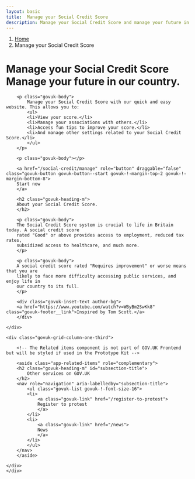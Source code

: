 ```yaml
---
layout: basic
title:  Manage your Social Credit Score
description: Manage your Social Credit Score and manage your future in our country with our quick and easy website.
---
```


<div class="govuk-breadcrumbs">
    <ol class="govuk-breadcrumbs__list">
    <li class="govuk-breadcrumbs__list-item">
        <a class="govuk-breadcrumbs__link" href="/">Home</a>
    </li>
    <li class="govuk-breadcrumbs__list-item" aria-current="page">Manage your Social Credit Score</li>
    </ol>
</div>

<main class="govuk-main-wrapper " id="main-content" role="main">
    <div class="govuk-grid-row">
    <div class="govuk-grid-column-two-thirds">
        <h1 class="govuk-heading-xl">
            Manage your Social Credit Score
            <span class="govuk-caption-xl">Manage your future in our country.</span>
        </h1>

        <p class="govuk-body">
            Manage your Social Credit Score with our quick and easy website. This allows you to:
            <ul>
            <li>View your score.</li>
            <li>Manage your associations with others.</li>
            <li>Access fun tips to improve your score.</li>
            <li>And manage other settings related to your Social Credit Score.</li>
            </ul>
        </p>
        
        <p class="govuk-body"></p>

        <a href="/social-credit/manage" role="button" draggable="false" class="govuk-button govuk-button--start govuk-!-margin-top-2 govuk-!-margin-bottom-8">
        Start now
        </a>

        <h2 class="govuk-heading-m">
        About your Social Credit Score.
        </h2>

        <p class="govuk-body">
        The Social Credit Score system is crucial to life in Britain today. A social credit score
        rated "Good" or above provides access to employment, reduced tax rates, 
        subsidized access to healthcare, and much more.
        </p>

        <p class="govuk-body">
        A social credit score rated "Requires improvement" or worse means that you are 
        likely to face more difficulty accessing public services, and enjoy life in 
        our country to its full.
        </p>

        <div class="govuk-inset-text author-bg">
        <a href="https://www.youtube.com/watch?v=WByBm2SwKk8" class="govuk-footer__link">Inspired by Tom Scott.</a>
        </div>

    </div>

    <div class="govuk-grid-column-one-third">

        <!-- The Related items component is not part of GOV.UK Frontend but will be styled if used in the Prototype Kit -->

        <aside class="app-related-items" role="complementary">
        <h2 class="govuk-heading-m" id="subsection-title">
            Other services on GOV.UK
        </h2>
        <nav role="navigation" aria-labelledby="subsection-title">
            <ul class="govuk-list govuk-!-font-size-16">
            <li>
                <a class="govuk-link" href="/register-to-protest">
                Register to protest
                </a>
            </li>
            <li>
                <a class="govuk-link" href="/news">
                News
                </a>
            </li>
            </ul>
        </nav>
        </aside>

    </div>
    </div>
</main>